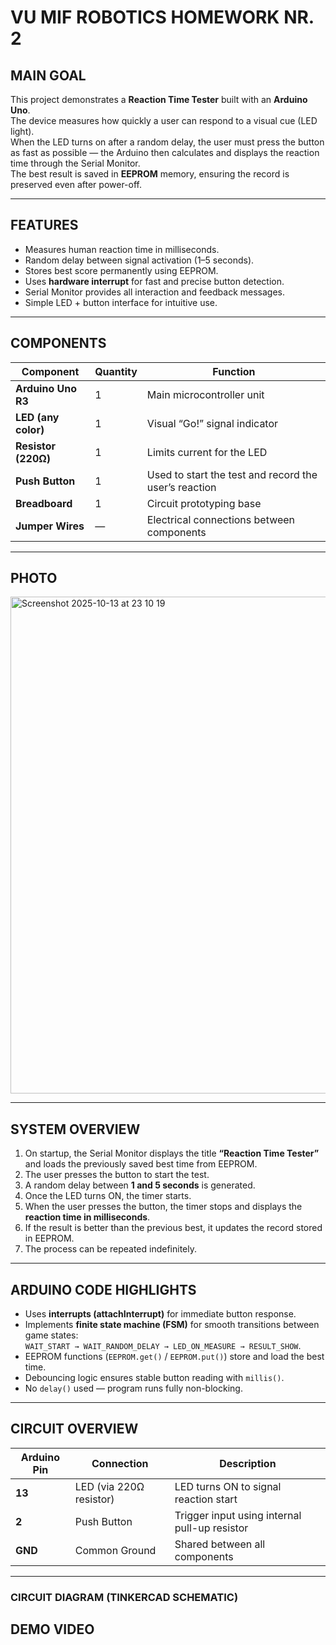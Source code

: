 
# VU MIF ROBOTICS HOMEWORK NR. 2

## MAIN GOAL
This project demonstrates a **Reaction Time Tester** built with an **Arduino Uno**.  
The device measures how quickly a user can respond to a visual cue (LED light).  
When the LED turns on after a random delay, the user must press the button as fast as possible — the Arduino then calculates and displays the reaction time through the Serial Monitor.  
The best result is saved in **EEPROM** memory, ensuring the record is preserved even after power-off.

---

## FEATURES
- Measures human reaction time in milliseconds.
- Random delay between signal activation (1–5 seconds).
- Stores best score permanently using EEPROM.
- Uses **hardware interrupt** for fast and precise button detection.
- Serial Monitor provides all interaction and feedback messages.
- Simple LED + button interface for intuitive use.

---

## COMPONENTS

| Component | Quantity | Function |
|------------|-----------|-----------|
| **Arduino Uno R3** | 1 | Main microcontroller unit |
| **LED (any color)** | 1 | Visual “Go!” signal indicator |
| **Resistor (220Ω)** | 1 | Limits current for the LED |
| **Push Button** | 1 | Used to start the test and record the user’s reaction |
| **Breadboard** | 1 | Circuit prototyping base |
| **Jumper Wires** | — | Electrical connections between components |

---

## PHOTO

<img width="1107" height="795" alt="Screenshot 2025-10-13 at 23 10 19" src="https://github.com/user-attachments/assets/5ee26fbe-4900-4881-972b-021681c343a8" />

---

## SYSTEM OVERVIEW
1. On startup, the Serial Monitor displays the title **“Reaction Time Tester”** and loads the previously saved best time from EEPROM.  
2. The user presses the button to start the test.  
3. A random delay between **1 and 5 seconds** is generated.  
4. Once the LED turns ON, the timer starts.  
5. When the user presses the button, the timer stops and displays the **reaction time in milliseconds**.  
6. If the result is better than the previous best, it updates the record stored in EEPROM.  
7. The process can be repeated indefinitely.

---

## ARDUINO CODE HIGHLIGHTS
- Uses **interrupts (attachInterrupt)** for immediate button response.  
- Implements **finite state machine (FSM)** for smooth transitions between game states:  
  `WAIT_START → WAIT_RANDOM_DELAY → LED_ON_MEASURE → RESULT_SHOW`.  
- EEPROM functions (`EEPROM.get()` / `EEPROM.put()`) store and load the best time.  
- Debouncing logic ensures stable button reading with `millis()`.  
- No `delay()` used — program runs fully non-blocking.

---

## CIRCUIT OVERVIEW

| Arduino Pin | Connection | Description |
|--------------|-------------|--------------|
| **13** | LED (via 220Ω resistor) | LED turns ON to signal reaction start |
| **2** | Push Button | Trigger input using internal pull-up resistor |
| **GND** | Common Ground | Shared between all components |

---

### CIRCUIT DIAGRAM (TINKERCAD SCHEMATIC)



## DEMO VIDEO
